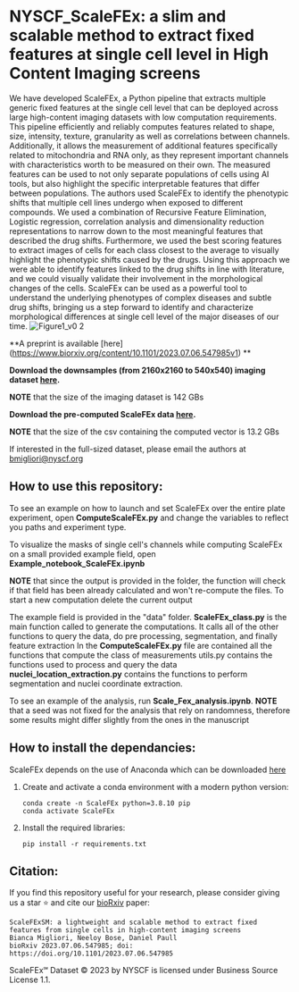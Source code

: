 # NYSCF_ScaleFEx: a slim and scalable method to extract fixed features at single cell level in High Content Imaging screens

We have developed ScaleFEx, a Python pipeline that extracts multiple generic fixed features at the single cell level that can be deployed across large high-content imaging datasets with low computation requirements. 
This pipeline efficiently and reliably computes features related to shape, size, intensity, texture, granularity as well as correlations between channels. Additionally, it allows the measurement of additional features specifically related to mitochondria and RNA only, as they represent important channels with characteristics worth to be measured on their own. The measured features can be used to not only separate populations of cells using AI tools, but also  highlight the specific interpretable features that differ between populations. The authors used ScaleFEx to identify the phenotypic shifts that multiple cell lines undergo when exposed to different compounds. We used a combination of Recursive Feature Elimination, Logistic regression, correlation analysis and dimensionality reduction representations to narrow down to the most meaningful features that described the drug shifts. Furthermore, we used the best scoring features to extract images of cells for each class closest to the average to visually highlight the phenotypic shifts caused by the drugs. Using this approach we were able to identify features linked to the drug shifts in line with literature, and we could visually validate their involvement in the morphological changes of the cells. 
ScaleFEx can be used as a powerful tool to understand the underlying phenotypes of complex diseases and subtle drug shifts, bringing us a step forward to identify and characterize morphological differences at single cell level of the major diseases of our time.
![Figure1_v0 2](https://github.com/NYSCF/NYSCF_ScaleFEx_release/assets/23292813/496f92e7-ac4a-4b5f-a65f-0d2503bc8968)


**A preprint is available [here] (https://www.biorxiv.org/content/10.1101/2023.07.06.547985v1) **

**Download the downsamples (from 2160x2160 to 540x540) imaging dataset [here](https://nyscfopensource.blob.core.windows.net/scalefex/ScaleFEx.zip).**

**NOTE** that the size of the imaging dataset is 142 GBs

**Download the pre-computed ScaleFEx data [here](https://nyscfopensource.blob.core.windows.net/scalefex/ScaleFex_computed_normalized.csv).**

**NOTE** that the size of the csv containing the computed vector is 13.2 GBs

If interested in the full-sized dataset, please email the authors at bmigliori@nyscf.org

## How to use this repository:
To see an example on how to launch and set ScaleFEx over the entire plate experiment, open **ComputeScaleFEx.py** and change the variables to reflect you paths and experiment type.

To visualize the masks of single cell's channels while computing ScaleFEx on a small provided example field, open **Example_notebook_ScaleFEx.ipynb**
    
**NOTE** that since the output is provided in the folder, the function will check if that field has been already calculated and won't re-compute the files. To start a new computation delete the current output

The example field is provided in the "data" folder.
**ScaleFEx_class.py** is the main function called to generate the computations. It calls all of the other functions to query the data, do pre processing, segmentation, and finally feature extraction
In the **ComputeScaleFEx.py** file are contained all the functions that compute the class of measurements
utils.py contains the functions used to process and query the data
**nuclei_location_extraction.py** contains the functions to perform segmentation and nuclei coordinate extraction. 

To see an example of the analysis, run **Scale_Fex_analysis.ipynb**. 
**NOTE** that a seed was not fixed for the analysis that rely on randomness, therefore some results might differ slightly from the ones in the manuscript

## How to install the dependancies:
ScaleFEx depends on the use of Anaconda which can be downloaded [here](https://www.anaconda.com/products/distribution)
1. Create and activate a conda environment with a modern python version:
	```
	conda create -n ScaleFEx python=3.8.10 pip
	conda activate ScaleFEx
	```
2. Install the required libraries:
	```
	pip install -r requirements.txt
	```
## Citation:
If you find this repository useful for your research, please consider giving us a star ⭐ and cite our [bioRxiv](https://www.biorxiv.org/content/10.1101/2023.07.06.547985v1) paper:

	
 	ScaleFExSM: a lightweight and scalable method to extract fixed features from single cells in high-content imaging screens
	Bianca Migliori, Neeloy Bose, Daniel Paull
	bioRxiv 2023.07.06.547985; doi: https://doi.org/10.1101/2023.07.06.547985
	




ScaleFEx℠ Dataset © 2023 by NYSCF is licensed under Business Source License 1.1.
